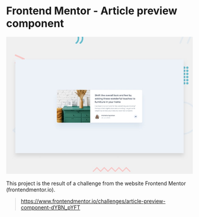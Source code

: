 # Frontend Mentor - Article preview component

![Design preview for the Article preview component coding challenge](./design/desktop-preview.jpg)

This project is the result of a challenge from the website Frontend Mentor (frontendmentor.io).

> https://www.frontendmentor.io/challenges/article-preview-component-dYBN_pYFT

